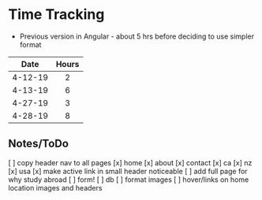 # Time Tracking

* Previous version in Angular - about 5 hrs before deciding to use simpler format

| Date          | Hours         |
| ------------- |:-------------:|
| 4-12-19       | 2             |
| 4-13-19       | 6             |
| 4-27-19       | 3             |
| 4-28-19       | 8             |





## Notes/ToDo

[ ] copy header nav to all pages
  [x] home
  [x] about
  [x] contact
  [x] ca
  [x] nz
  [x] usa
[x] make active link in small header noticeable
[ ] add full page for why study abroad
[ ] form!
[ ] db
[ ] format images
[ ] hover/links on home location images and headers